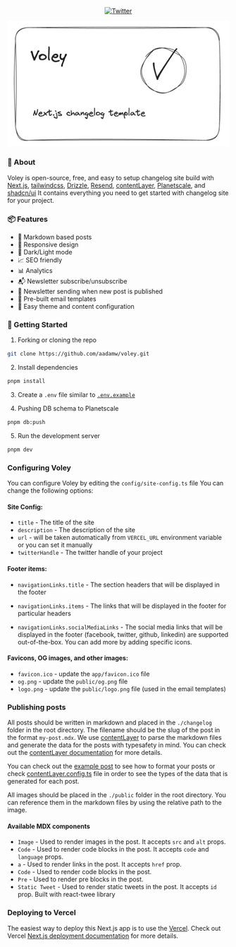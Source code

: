 <p align=center > 
  <a href="https://twitter.com/__aadamw" target="_parent">
    <img alt="Twitter" height=20 src="https://img.shields.io/twitter/follow/__aadamw.svg?style=&logo=twitter&logoColor=white&label=@__aadamw&labelColor=%25231DA1F2&color=%25231DA1F2" />
  </a>
</p>

<a href="https://voley.vercel.app">
    <img src="./public/og.png" alt="Voley" />
</a>

### 👋 About

Voley is open-source, free, and easy to setup changelog site build with [Next.js](https://nextjs.org/), [tailwindcss](https://tailwindcss.com/), [Drizzle](https://drizzle.team/), [Resend](https://resend.com), [contentLayer](https://www.contentlayer.dev/), [Planetscale](https://planetscale.com/), and [shadcn/ui](https://ui.shadcn.com/) It contains everything you need to get started with changelog site for your project.

### 📦 Features

- 📝 Markdown based posts
- 📱 Responsive design
- 🎨 Dark/Light mode
- 📈 SEO friendly
- 📊 Analytics
- 📬 Newsletter subscribe/unsubscribe
- 📨 Newsletter sending when new post is published
- 📨 Pre-built email templates
- 🎨 Easy theme and content configuration

### 🚀 Getting Started

1. Forking or cloning the repo

```bash
git clone https://github.com/aadamw/voley.git
```

2. Install dependencies

```bash
pnpm install
```

3. Create a `.env` file similar to [`.env.example`](https://github.com/aadamw/voley/blob/master/.env.example)

4. Pushing DB schema to Planetscale

```bash
pnpm db:push
```

5. Run the development server

```bash
pnpm dev
```

### Configuring Voley

You can configure Voley by editing the `config/site-config.ts` file You can change the following options:

#### Site Config:

- `title` - The title of the site
- `description` - The description of the site
- `url` - will be taken automatically from `VERCEL_URL` environment variable or you can set it manually
- `twitterHandle` - The twitter handle of your project

#### Footer items:

- `navigationLinks.title` - The section headers that will be displayed in the footer

- `navigationLinks.items` - The links that will be displayed in the footer for particular headers

- `navigationLinks.socialMediaLinks` - The social media links that will be displayed in the footer (facebook, twitter, github, linkedin) are supported out-of-the-box. You can add more by adding specific icons.

#### Favicons, OG images, and other images:

- `favicon.ico` - update the `app/favicon.ico` file
- `og.png` - update the `public/og.png` file
- `logo.png` - update the `public/logo.png` file (used in the email templates)

### Publishing posts

All posts should be written in markdown and placed in the `./changelog` folder in the root directory. The filename should be the slug of the post in the format `my-post.mdx`. We use [contentLayer](https://www.contentlayer.dev/) to parse the markdown files and generate the data for the posts with typesafety in mind. You can check out the [contentLayer documentation](https://www.contentlayer.dev/docs/getting-started) for more details.

You can check out the [example post](https://github.com/aadamw/voley/blob/master/changelog/introducing-voley.mdx) to see how to format your posts or check [contentLayer.config.ts](https://github.com/aadamw/voley/blob/master/contentlayer.config.ts) file in order to see the types of the data that is generated for each post.

All images should be placed in the `./public` folder in the root directory. You can reference them in the markdown files by using the relative path to the image.

#### Available MDX components

- `Image` - Used to render images in the post. It accepts `src` and `alt` props.
- `Code` - Used to render code blocks in the post. It accepts `code` and `language` props.
- `a` - Used to render links in the post. It accepts `href` prop.
- `Code` - Used to render code blocks in the post.
- `Pre` - Used to render pre blocks in the post.
- `Static Tweet` - Used to render static tweets in the post. It accepts `id` prop. Built with react-twee library

### Deploying to Vercel

The easiest way to deploy this Next.js app is to use the [Vercel](https://vercel.com/new?utm_source=github&utm_medium=readme&utm_campaign=aadamw/voley). Check out Vercel [Next.js deployment documentation](https://nextjs.org/docs/app/building-your-application/deploying) for more details.
